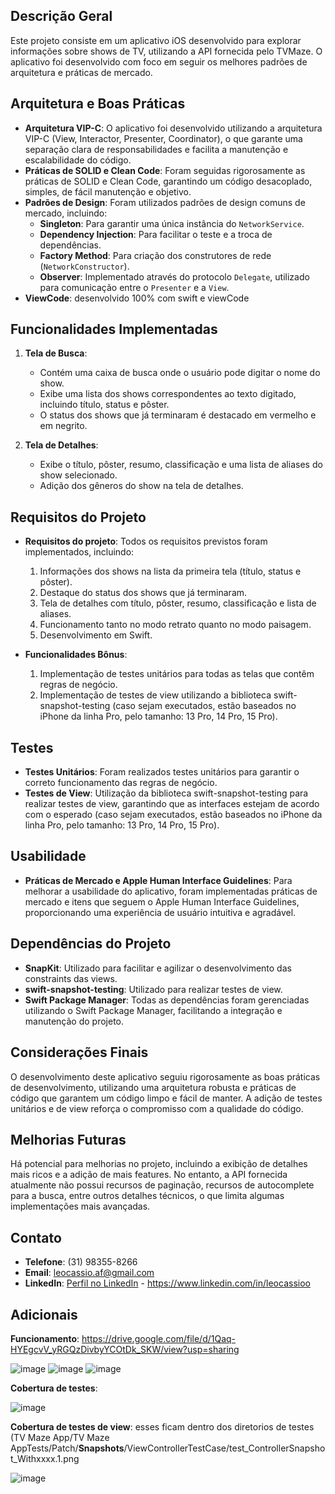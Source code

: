 ## Descrição Geral

Este projeto consiste em um aplicativo iOS desenvolvido para explorar informações sobre shows de TV, utilizando a API fornecida pelo TVMaze. O aplicativo foi desenvolvido com foco em seguir os melhores padrões de arquitetura e práticas de mercado.

## Arquitetura e Boas Práticas

- **Arquitetura VIP-C**: O aplicativo foi desenvolvido utilizando a arquitetura VIP-C (View, Interactor, Presenter, Coordinator), o que garante uma separação clara de responsabilidades e facilita a manutenção e escalabilidade do código.
- **Práticas de SOLID e Clean Code**: Foram seguidas rigorosamente as práticas de SOLID e Clean Code, garantindo um código desacoplado, simples, de fácil manutenção e objetivo.
- **Padrões de Design**: Foram utilizados padrões de design comuns de mercado, incluindo:
  - **Singleton**: Para garantir uma única instância do `NetworkService`.
  - **Dependency Injection**: Para facilitar o teste e a troca de dependências.
  - **Factory Method**: Para criação dos construtores de rede (`NetworkConstructor`).
  - **Observer**: Implementado através do protocolo `Delegate`, utilizado para comunicação entre o `Presenter` e a `View`.
- **ViewCode**: desenvolvido 100% com swift e viewCode

## Funcionalidades Implementadas

1. **Tela de Busca**:
   - Contém uma caixa de busca onde o usuário pode digitar o nome do show.
   - Exibe uma lista dos shows correspondentes ao texto digitado, incluindo título, status e pôster.
   - O status dos shows que já terminaram é destacado em vermelho e em negrito.

2. **Tela de Detalhes**:
   - Exibe o título, pôster, resumo, classificação e uma lista de aliases do show selecionado.
   - Adição dos gêneros do show na tela de detalhes.

## Requisitos do Projeto

- **Requisitos do projeto**: Todos os requisitos previstos foram implementados, incluindo:
  1. Informações dos shows na lista da primeira tela (título, status e pôster).
  2. Destaque do status dos shows que já terminaram.
  3. Tela de detalhes com título, pôster, resumo, classificação e lista de aliases.
  4. Funcionamento tanto no modo retrato quanto no modo paisagem.
  5. Desenvolvimento em Swift.

- **Funcionalidades Bônus**:
  1. Implementação de testes unitários para todas as telas que contêm regras de negócio.
  2. Implementação de testes de view utilizando a biblioteca swift-snapshot-testing (caso sejam executados, estão baseados no iPhone da linha Pro, pelo tamanho: 13 Pro, 14 Pro, 15 Pro).

## Testes

- **Testes Unitários**: Foram realizados testes unitários para garantir o correto funcionamento das regras de negócio.
- **Testes de View**: Utilização da biblioteca swift-snapshot-testing para realizar testes de view, garantindo que as interfaces estejam de acordo com o esperado (caso sejam executados, estão baseados no iPhone da linha Pro, pelo tamanho: 13 Pro, 14 Pro, 15 Pro).

## Usabilidade

- **Práticas de Mercado e Apple Human Interface Guidelines**: Para melhorar a usabilidade do aplicativo, foram implementadas práticas de mercado e itens que seguem o Apple Human Interface Guidelines, proporcionando uma experiência de usuário intuitiva e agradável.

## Dependências do Projeto

- **SnapKit**: Utilizado para facilitar e agilizar o desenvolvimento das constraints das views.
- **swift-snapshot-testing**: Utilizado para realizar testes de view.
- **Swift Package Manager**: Todas as dependências foram gerenciadas utilizando o Swift Package Manager, facilitando a integração e manutenção do projeto.

## Considerações Finais

O desenvolvimento deste aplicativo seguiu rigorosamente as boas práticas de desenvolvimento, utilizando uma arquitetura robusta e práticas de código que garantem um código limpo e fácil de manter. A adição de testes unitários e de view reforça o compromisso com a qualidade do código.

## Melhorias Futuras

Há potencial para melhorias no projeto, incluindo a exibição de detalhes mais ricos e a adição de mais features. No entanto, a API fornecida atualmente não possui recursos de paginação, recursos de autocomplete para a busca, entre outros detalhes técnicos, o que limita algumas implementações mais avançadas.

## Contato

- **Telefone**: (31) 98355-8266
- **Email**: [leocassio.af@gmail.com](mailto:leocassio.af@gmail.com)
- **LinkedIn**: [Perfil no LinkedIn](https://www.linkedin.com/in/leocassioo) - https://www.linkedin.com/in/leocassioo

## Adicionais
**Funcionamento**: https://drive.google.com/file/d/1Qaq-HYEgcvV_yRGQzDivbyYCOtDk_SKW/view?usp=sharing

![image](https://github.com/leocassioo/TV-Maze-App-iOS/assets/16023720/b465b677-dd7f-4192-9f05-25880a2e12c9)
![image](https://github.com/leocassioo/TV-Maze-App-iOS/assets/16023720/aef0b35d-3540-4a27-847a-88085012f8b3)
![image](https://github.com/leocassioo/TV-Maze-App-iOS/assets/16023720/9b5ad0fc-1194-4d13-809b-cbd27dc053d3)


**Cobertura de testes**:

![image](https://github.com/leocassioo/TV-Maze-App-iOS/assets/16023720/e7dd0773-c98c-4122-9221-5229e39e64df)

**Cobertura de testes de view**: esses ficam dentro dos diretorios de testes (TV Maze App/TV Maze AppTests/Patch/__Snapshots__/ViewControllerTestCase/test_ControllerSnapshot_Withxxxx.1.png

![image](https://github.com/leocassioo/TV-Maze-App-iOS/assets/16023720/8baf2023-95d2-47f1-96f7-aedce63c6e90)

